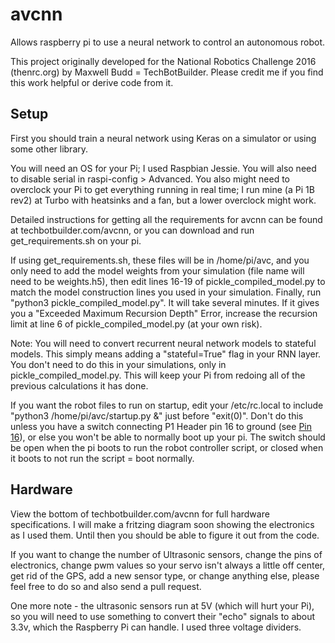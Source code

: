 # avcnn
Allows raspberry pi to use a neural network to control an autonomous robot.

This project originally developed for the National Robotics Challenge 2016 (thenrc.org) by Maxwell Budd = TechBotBuilder.
Please credit me if you find this work helpful or derive code from it.

## Setup
First you should train a neural network using Keras on a simulator or using some other library.

You will need an OS for your Pi; I used Raspbian Jessie. You will also need to disable serial in raspi-config > Advanced. You also might need to overclock your Pi to get everything running in real time; I run mine (a Pi 1B rev2) at Turbo with heatsinks and a fan, but a lower overclock might work.

Detailed instructions for getting all the requirements for avcnn can be found at techbotbuilder.com/avcnn, or you can download and run get_requirements.sh on your pi.

If using get_requirements.sh, these files will be in /home/pi/avc, and you only need to add the model weights from your simulation (file name will need to be weights.h5), then edit lines 16-19 of pickle_compiled_model.py to match the model construction lines you used in your simulation. Finally, run "python3 pickle_compiled_model.py". It will take several minutes. If it gives you a "Exceeded Maximum Recursion Depth" Error, increase the recursion limit at line 6 of pickle_compiled_model.py (at your own risk).

Note: You will need to convert recurrent neural network models to stateful models. This simply means adding a "stateful=True" flag in your RNN layer. You don't need to do this in your simulations, only in pickle_compiled_model.py. This will keep your Pi from redoing all of the previous calculations it has done.

If you want the robot files to run on startup, edit your /etc/rc.local to include "python3 /home/pi/avc/startup.py &" just before "exit(0)". Don't do this unless you have a switch connecting P1 Header pin 16 to ground (see [Pin 16]( https://pinout.xyz/pinout/pin16_gpio23)), or else you won't be able to normally boot up your pi. The switch should be open when the pi boots to run the robot controller script, or closed when it boots to not run the script = boot normally.

## Hardware
View the bottom of techbotbuilder.com/avcnn for full hardware specifications. I will make a fritzing diagram soon showing the electronics as I used them. Until then you should be able to figure it out from the code.

If you want to change the number of Ultrasonic sensors, change the pins of electronics, change pwm values so your servo isn't always a little off center, get rid of the GPS, add a new sensor type, or change anything else, please feel free to do so and also send a pull request.

One more note - the ultrasonic sensors run at 5V (which will hurt your Pi), so you will need to use something to convert their "echo" signals to about 3.3v, which the Raspberry Pi can handle. I used three voltage dividers.
